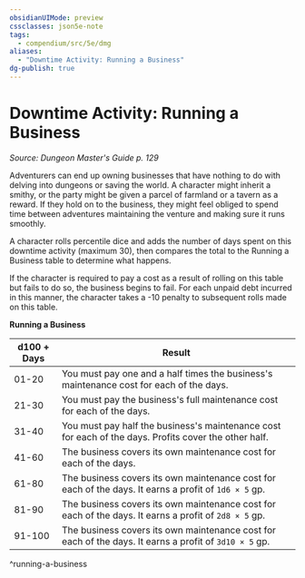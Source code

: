```yaml
---
obsidianUIMode: preview
cssclasses: json5e-note
tags:
  - compendium/src/5e/dmg
aliases:
  - "Downtime Activity: Running a Business"
dg-publish: true
---
```

# Downtime Activity: Running a Business
*Source: Dungeon Master's Guide p. 129* 

Adventurers can end up owning businesses that have nothing to do with delving into dungeons or saving the world. A character might inherit a smithy, or the party might be given a parcel of farmland or a tavern as a reward. If they hold on to the business, they might feel obliged to spend time between adventures maintaining the venture and making sure it runs smoothly.

A character rolls percentile dice and adds the number of days spent on this downtime activity (maximum 30), then compares the total to the Running a Business table to determine what happens.

If the character is required to pay a cost as a result of rolling on this table but fails to do so, the business begins to fail. For each unpaid debt incurred in this manner, the character takes a -10 penalty to subsequent rolls made on this table.

**Running a Business**

| d100 + Days | Result |
|-------------|--------|
| 01-20 | You must pay one and a half times the business's maintenance cost for each of the days. |
| 21-30 | You must pay the business's full maintenance cost for each of the days. |
| 31-40 | You must pay half the business's maintenance cost for each of the days. Profits cover the other half. |
| 41-60 | The business covers its own maintenance cost for each of the days. |
| 61-80 | The business covers its own maintenance cost for each of the days. It earns a profit of `1d6 × 5` gp. |
| 81-90 | The business covers its own maintenance cost for each of the days. It earns a profit of `2d8 × 5` gp. |
| 91-100 | The business covers its own maintenance cost for each of the days. It earns a profit of `3d10 × 5` gp. |
^running-a-business